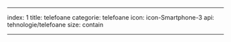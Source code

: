 ---

index: 1
title: telefoane
categorie: telefoane
icon: icon-Smartphone-3
api: tehnologie/telefoane
size: contain

---
